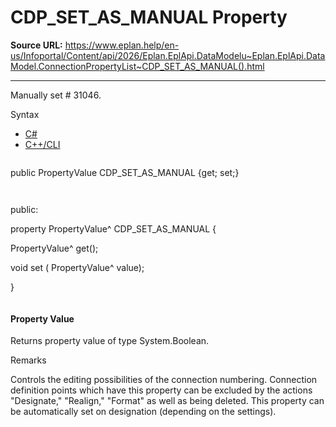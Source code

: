 # CDP_SET_AS_MANUAL Property

**Source URL:** https://www.eplan.help/en-us/Infoportal/Content/api/2026/Eplan.EplApi.DataModelu~Eplan.EplApi.DataModel.ConnectionPropertyList~CDP_SET_AS_MANUAL().html

---

Manually set # 31046.

Syntax

- [C#](#i-syntax-CS)
- [C++/CLI](#i-syntax-CPP2005)

```
```
public PropertyValue CDP_SET_AS_MANUAL {get; set;}
```
```

```
```
public:

property PropertyValue^ CDP_SET_AS_MANUAL {

   PropertyValue^ get();

   void set (    PropertyValue^ value);

}
```
```

#### Property Value

Returns property value of type System.Boolean.

Remarks

Controls the editing possibilities of the connection numbering. Connection definition points which have this property can be excluded by the actions "Designate," "Realign," "Format" as well as being deleted. This property can be automatically set on designation (depending on the settings).
